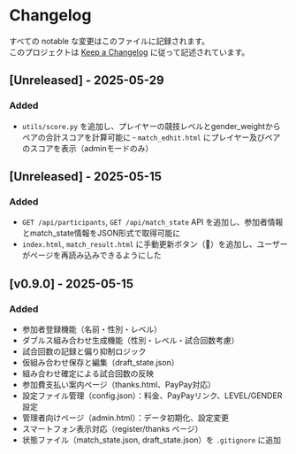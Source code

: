 # Changelog

すべての notable な変更はこのファイルに記録されます。  
このプロジェクトは [Keep a Changelog](https://keepachangelog.com/ja/1.0.0/) に従って記述されています。

## [Unreleased] - 2025-05-29
### Added
- `utils/score.py` を追加し、プレイヤーの競技レベルとgender_weightからペアの合計スコアを計算可能に
‐ `match_edhit.html` にプレイヤー及びペアのスコアを表示（adminモードのみ）

## [Unreleased] - 2025-05-15
### Added
- `GET /api/participants`, `GET /api/match_state` API を追加し、参加者情報とmatch_state情報をJSON形式で取得可能に
- `index.html`, `match_result.html` に手動更新ボタン（🔄）を追加し、ユーザーがページを再読み込みできるようにした


## [v0.9.0] - 2025-05-15
### Added
- 参加者登録機能（名前・性別・レベル）
- ダブルス組み合わせ生成機能（性別・レベル・試合回数考慮）
- 試合回数の記録と偏り抑制ロジック
- 仮組み合わせ保存と編集（draft_state.json）
- 組み合わせ確定による試合回数の反映
- 参加費支払い案内ページ（thanks.html、PayPay対応）
- 設定ファイル管理（config.json）：料金、PayPayリンク、LEVEL/GENDER設定
- 管理者向けページ（admin.html）：データ初期化、設定変更
- スマートフォン表示対応（register/thanks ページ）
- 状態ファイル（match_state.json, draft_state.json）を `.gitignore` に追加